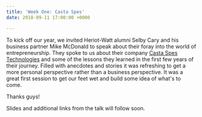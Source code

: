 ```yaml
---
title: 'Week One: Casta Spes'
date: 2018-09-11 17:00:00 +0000

---
```

To kick off our year, we invited Heriot-Watt alumni Selby Cary and his business partner Mike McDonald to speak about their foray into the world of entrepreneurship. They spoke to us about their company [Casta
Spes Technologies](https://cstechnologies.co.uk/) and some of the
lessons they learned in the first few years of their journey. Filled
with anecdotes and stories it was refreshing to get a more personal
perspective rather than a business perspective. It was a great first
session to get our feet wet and build some idea of what's to come.

Thanks guys!

Slides and additional links from the talk will follow soon.